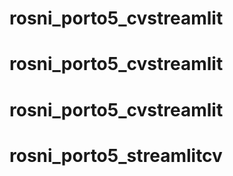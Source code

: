 # rosni_porto5_cvstreamlit
# rosni_porto5_cvstreamlit
# rosni_porto5_cvstreamlit
# rosni_porto5_streamlitcv
